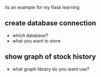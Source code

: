 its an example for my flask learning

## create database connection
* which database?
* what you want to store

## show graph of stock history
* what graph library do you want use?
